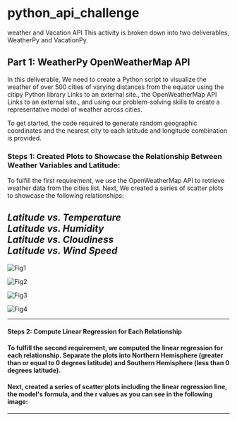 # python_api_challenge
weather and Vacation API
This activity is broken down into two deliverables, WeatherPy and VacationPy.

## Part 1: WeatherPy OpenWeatherMap API

In this deliverable, We need to create a Python script to visualize the weather of over 500 cities of varying distances from the equator using the citipy Python library Links to an external site., the OpenWeatherMap API Links to an external site., and using our problem-solving skills to create a representative model of weather across cities.

To get started, the code required to generate random geographic coordinates and the nearest city to each latitude and longitude combination is provided.

### Steps 1: Created Plots to Showcase the Relationship Between Weather Variables and Latitude:

To fulfill the first requirement, we use the OpenWeatherMap API to retrieve weather data from the cities list. Next, We created a series of scatter plots to showcase the following relationships:

*Latitude vs. Temperature <br>
Latitude vs. Humidity<br>
Latitude vs. Cloudiness<br>
Latitude vs. Wind Speed <br>*
---


![Fig1](https://github.com/AVI-1213/python_api_challenge/assets/156638175/ba12b363-9ec5-48c5-a7ac-7d5924cb2d9c)

![Fig2](https://github.com/AVI-1213/python_api_challenge/assets/156638175/8be9e8c8-9adb-4e5a-a306-f025299371c8)

![Fig3](https://github.com/AVI-1213/python_api_challenge/assets/156638175/8334e9d2-a34c-40d7-9494-b313c8d5b7e1)

![Fig4](https://github.com/AVI-1213/python_api_challenge/assets/156638175/91619d4e-f96e-4952-ae58-f4e73343df9a)

---
#### Steps 2: Compute Linear Regression for Each Relationship

#### To fulfill the second requirement, we computed the linear regression for each relationship. Separate the plots into Northern Hemisphere (greater than or equal to 0 degrees latitude) and Southern Hemisphere (less than 0 degrees latitude). 
#### Next, created a series of scatter plots including the linear regression line, the model's formula, and the r values as you can see in the following image: 
----

















